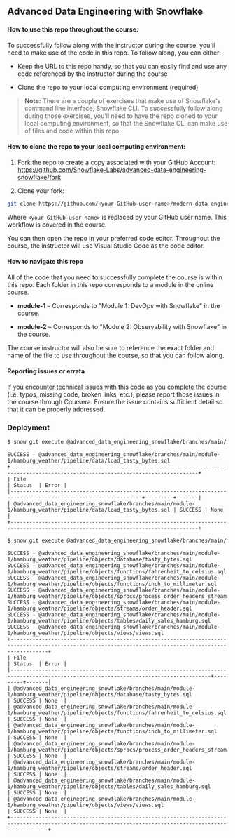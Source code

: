 ## Advanced Data Engineering with Snowflake

#### How to use this repo throughout the course:

To successfully follow along with the instructor during the course, you'll need to make use of the code in this repo. To follow along, you can either:

* Keep the URL to this repo handy, so that you can easily find and use any code referenced by the instructor during the course

* Clone the repo to your local computing environment (required)

> **Note:** There are a couple of exercises that make use of Snowflake's command line interface, Snowflake CLI. To successfully follow along during those exercises, you'll need to have the repo cloned to your local computing environment, so that the Snowflake CLI can make use of files and code within this repo.

#### How to clone the repo to your local computing environment:

1. Fork the repo to create a copy associated with your GitHub Account: https://github.com/Snowflake-Labs/advanced-data-engineering-snowflake/fork

2. Clone your fork:

```bash
git clone https://github.com/<your-GitHub-user-name>/modern-data-engineering-snowflake.git
```

Where `<your-GitHub-user-name>` is replaced by your GitHub user name. This workflow is covered in the course.

You can then open the repo in your preferred code editor. Throughout the course, the instructor will use Visual Studio Code as the code editor.

#### How to navigate this repo

All of the code that you need to successfully complete the course is within this repo. Each folder in this repo corresponds to a module in the online course.

* **module-1** – Corresponds to "Module 1: DevOps with Snowflake" in the course.

* **module-2** – Corresponds to "Module 2: Observability with Snowflake" in the course.

The course instructor will also be sure to reference the exact folder and name of the file to use throughout the course, so that you can follow along.

#### Reporting issues or errata

If you encounter technical issues with this code as you complete the course (i.e. typos, missing code, broken links, etc.), please report those issues in the course through Coursera. Ensure the issue contains sufficient detail so that it can be properly addressed.

### Deployment

```sh
$ snow git execute @advanced_data_engineering_snowflake/branches/main/module-1/hamburg_weather/pipeline/data/load_tasty_bytes.sql -D "env='STAGING'" --database=COURSE_REPO --schema=PUBLIC
```
```
SUCCESS - @advanced_data_engineering_snowflake/branches/main/module-1/hamburg_weather/pipeline/data/load_tasty_bytes.sql
+----------------------------------------------------------------------------------------------------------------------------------+
| File                                                                                                           | Status  | Error |
|----------------------------------------------------------------------------------------------------------------+---------+-------|
| @advanced_data_engineering_snowflake/branches/main/module-1/hamburg_weather/pipeline/data/load_tasty_bytes.sql | SUCCESS | None  |
+----------------------------------------------------------------------------------------------------------------------------------+
```

```sh
$ snow git execute @advanced_data_engineering_snowflake/branches/main/module-1/hamburg_weather/pipeline/objects/ -D "env='STAGING'" --database=COURSE_REPO --schema=PUBLIC
```
```
SUCCESS - @advanced_data_engineering_snowflake/branches/main/module-1/hamburg_weather/pipeline/objects/database/tasty_bytes.sql
SUCCESS - @advanced_data_engineering_snowflake/branches/main/module-1/hamburg_weather/pipeline/objects/functions/fahrenheit_to_celsius.sql
SUCCESS - @advanced_data_engineering_snowflake/branches/main/module-1/hamburg_weather/pipeline/objects/functions/inch_to_millimeter.sql
SUCCESS - @advanced_data_engineering_snowflake/branches/main/module-1/hamburg_weather/pipeline/objects/sprocs/process_order_headers_stream.sql
SUCCESS - @advanced_data_engineering_snowflake/branches/main/module-1/hamburg_weather/pipeline/objects/streams/order_header.sql
SUCCESS - @advanced_data_engineering_snowflake/branches/main/module-1/hamburg_weather/pipeline/objects/tables/daily_sales_hamburg.sql
SUCCESS - @advanced_data_engineering_snowflake/branches/main/module-1/hamburg_weather/pipeline/objects/views/views.sql
+--------------------------------------------------------------------------------------------------------------------------------------------------------+
| File                                                                                                                                 | Status  | Error |
|--------------------------------------------------------------------------------------------------------------------------------------+---------+-------|
| @advanced_data_engineering_snowflake/branches/main/module-1/hamburg_weather/pipeline/objects/database/tasty_bytes.sql                | SUCCESS | None  |
| @advanced_data_engineering_snowflake/branches/main/module-1/hamburg_weather/pipeline/objects/functions/fahrenheit_to_celsius.sql     | SUCCESS | None  |
| @advanced_data_engineering_snowflake/branches/main/module-1/hamburg_weather/pipeline/objects/functions/inch_to_millimeter.sql        | SUCCESS | None  |
| @advanced_data_engineering_snowflake/branches/main/module-1/hamburg_weather/pipeline/objects/sprocs/process_order_headers_stream.sql | SUCCESS | None  |
| @advanced_data_engineering_snowflake/branches/main/module-1/hamburg_weather/pipeline/objects/streams/order_header.sql                | SUCCESS | None  |
| @advanced_data_engineering_snowflake/branches/main/module-1/hamburg_weather/pipeline/objects/tables/daily_sales_hamburg.sql          | SUCCESS | None  |
| @advanced_data_engineering_snowflake/branches/main/module-1/hamburg_weather/pipeline/objects/views/views.sql                         | SUCCESS | None  |
+--------------------------------------------------------------------------------------------------------------------------------------------------------+
```